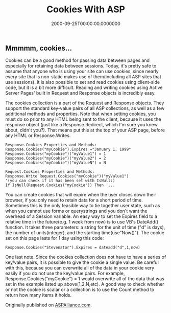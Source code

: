 ﻿---
title: Cookies With ASP
date: "2000-09-25T00:00:00.0000000"
description: Cookies can be a good method for passing data between pages and especially for retaining data between sessions. Today, it's pretty safe to assume that anyone who is using your site can use cookies, since nearly every site that is non-static makes use of them (including all ASP sites that use sessions). This article covers how to set and read cookies.
featuredImage: /img/cookies-asp.png
---

## Mmmmm, cookies...

Cookies can be a good method for passing data between pages and especially for retaining data between sessions. Today, it's pretty safe to assume that anyone who is using your site can use cookies, since nearly every site that is non-static makes use of them(including all ASP sites that use sessions). It is also possible to set and read cookies using client-side code, but it is a bit more difficult. Reading and writing cookies using Active Server Pages' built in Request and Response objects is incredibly easy.

The cookies collection is a part of the Request and Response objects. They support the standard key-value pairs of all ASP collections, as well as a few additional methods and properties. Note that when setting cookies, you must do so prior to any HTML being sent to the client, because it uses the response object (just like a Response.Redirect, which I'm sure you knew about, didn't you?). That means put this at the top of your ASP page, before any HTML or Response.Writes.

```aspnet
Response.Cookies Properties and Methods:
Response.Cookies("myCookie").Expires ="January 1, 1999"
Response.Cookies("myCookie")("myValue1") = 1
Response.Cookies("myCookie")("myValue2") = 2
Response.Cookies("myCookie")("myValueN") = N

Request.Cookies Properties and Methods:
Response.Write Request.Cookies("myCookie")("myValue1")
'(you can check if it has been set with IsNull:)
If IsNull(Request.Cookies("myCookie")) Then '...
```

You can create cookies that will expire when the user closes down their browser, if you only need to retain data for a short period of time. Sometimes this is the only feasible way to tie together user state, such as when you cannot use forms or querystrings and you don't want the overhead of a Session variable. An easy way to set the Expires field to a relative time in the future(e.g. 1 week from now) is to use VB's DateAdd() function. It takes three parameters: a string for the unit of time ("d" is days), the number of units(integer), and the starting time(use"Now()"). The cookie set on this page lasts for 1 day using this code:

```aspnet
Response.Cookies("Stevenator").Expires = dateadd("d",1,now)
```

One last note. Since the cookies collection does not have to have a series of key/value pairs, it is possible to give the cookie a single value. Be careful with this, because you can overwrite all of the data in your cookie very easily if you do not use the key/value pairs. For example, Response.Cookies("myCookie") = 1 would overwrite all of the data that was set in the example listed up above(1,2,N,etc). A good way to check whether or not the cookie is scalar or a collection is to use the Count method to return how many items it holds.

Originally published on [ASPAlliance.com](http://aspalliance.com/379_Cookies_With_ASP).

